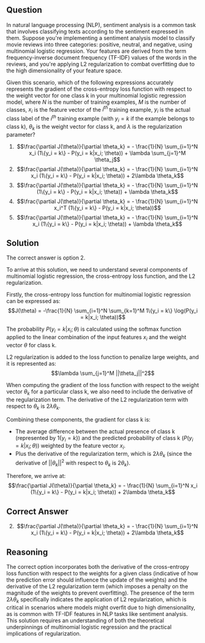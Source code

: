 ## Question
In natural language processing (NLP), sentiment analysis is a common task that involves classifying texts according to the sentiment expressed in them. Suppose you're implementing a sentiment analysis model to classify movie reviews into three categories: positive, neutral, and negative, using multinomial logistic regression. Your features are derived from the term frequency-inverse document frequency (TF-IDF) values of the words in the reviews, and you're applying L2 regularization to combat overfitting due to the high dimensionality of your feature space. 

Given this scenario, which of the following expressions accurately represents the gradient of the cross-entropy loss function with respect to the weight vector for one class k in your multinomial logistic regression model, where $N$ is the number of training examples, $M$ is the number of classes, $x_i$ is the feature vector of the $i^{th}$ training example, $y_i$ is the actual class label of the $i^{th}$ training example (with $y_i = k$ if the example belongs to class k), $\theta_k$ is the weight vector for class k, and $\lambda$ is the regularization parameter?

1. $$\frac{\partial J(\theta)}{\partial \theta_k} = - \frac{1}{N} \sum_{i=1}^N x_i (1\{y_i = k\} - P(y_i = k|x_i; \theta)) + \lambda \sum_{j=1}^M \theta_j$$
2. $$\frac{\partial J(\theta)}{\partial \theta_k} = - \frac{1}{N} \sum_{i=1}^N x_i (1\{y_i = k\} - P(y_i = k|x_i; \theta)) + 2\lambda \theta_k$$
3. $$\frac{\partial J(\theta)}{\partial \theta_k} = - \frac{1}{N} \sum_{i=1}^N (1\{y_i = k\} - P(y_i = k|x_i; \theta)) + \lambda \theta_k$$
4. $$\frac{\partial J(\theta)}{\partial \theta_k} = - \frac{1}{N} \sum_{i=1}^N x_i^T (1\{y_i = k\} - P(y_i = k|x_i; \theta))$$
5. $$\frac{\partial J(\theta)}{\partial \theta_k} = - \frac{1}{N} \sum_{i=1}^N x_i (1\{y_i = k\} - P(y_i = k|x_i; \theta)) + \lambda \theta_k$$

## Solution
The correct answer is option 2.

To arrive at this solution, we need to understand several components of multinomial logistic regression, the cross-entropy loss function, and the L2 regularization.

Firstly, the cross-entropy loss function for multinomial logistic regression can be expressed as:
$$J(\theta) = -\frac{1}{N} \sum_{i=1}^N \sum_{k=1}^M 1\{y_i = k\} \log(P(y_i = k|x_i; \theta))$$

The probability $P(y_i = k|x_i; \theta)$ is calculated using the softmax function applied to the linear combination of the input features $x_i$ and the weight vector $\theta$ for class k.

L2 regularization is added to the loss function to penalize large weights, and it is represented as:
$$\lambda \sum_{j=1}^M ||\theta_j||^2$$

When computing the gradient of the loss function with respect to the weight vector $\theta_k$ for a particular class k, we also need to include the derivative of the regularization term. The derivative of the L2 regularization term with respect to $\theta_k$ is $2\lambda \theta_k$.

Combining these components, the gradient for class k is:
- The average difference between the actual presence of class k (represented by $1\{y_i = k\}$) and the predicted probability of class k ($P(y_i = k|x_i; \theta)$) weighted by the feature vector $x_i$.
- Plus the derivative of the regularization term, which is $2\lambda \theta_k$ (since the derivative of $||\theta_k||^2$ with respect to $\theta_k$ is $2\theta_k$).

Therefore, we arrive at:
$$\frac{\partial J(\theta)}{\partial \theta_k} = - \frac{1}{N} \sum_{i=1}^N x_i (1\{y_i = k\} - P(y_i = k|x_i; \theta)) + 2\lambda \theta_k$$

## Correct Answer
2. $$\frac{\partial J(\theta)}{\partial \theta_k} = - \frac{1}{N} \sum_{i=1}^N x_i (1\{y_i = k\} - P(y_i = k|x_i; \theta)) + 2\lambda \theta_k$$

## Reasoning
The correct option incorporates both the derivative of the cross-entropy loss function with respect to the weights for a given class (indicative of how the prediction error should influence the update of the weights) and the derivative of the L2 regularization term (which imposes a penalty on the magnitude of the weights to prevent overfitting). The presence of the term $2\lambda \theta_k$ specifically indicates the application of L2 regularization, which is critical in scenarios where models might overfit due to high dimensionality, as is common with TF-IDF features in NLP tasks like sentiment analysis. This solution requires an understanding of both the theoretical underpinnings of multinomial logistic regression and the practical implications of regularization.
